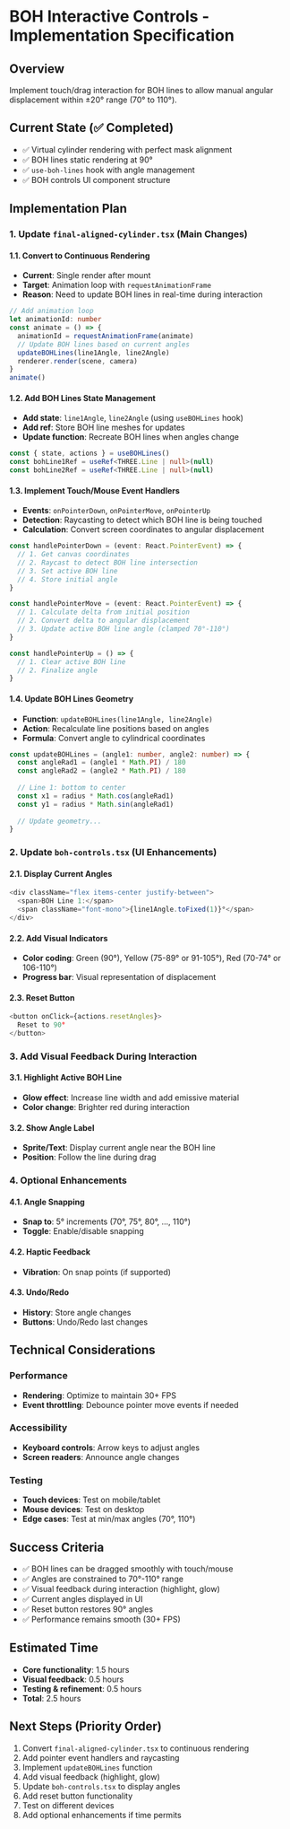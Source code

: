 # BOH Interactive Controls - Implementation Specification

## Overview
Implement touch/drag interaction for BOH lines to allow manual angular displacement within ±20° range (70° to 110°).

## Current State (✅ Completed)
- ✅ Virtual cylinder rendering with perfect mask alignment
- ✅ BOH lines static rendering at 90°
- ✅ `use-boh-lines` hook with angle management
- ✅ BOH controls UI component structure

## Implementation Plan

### 1. Update `final-aligned-cylinder.tsx` (Main Changes)

#### 1.1. Convert to Continuous Rendering
- **Current**: Single render after mount
- **Target**: Animation loop with `requestAnimationFrame`
- **Reason**: Need to update BOH lines in real-time during interaction

```typescript
// Add animation loop
let animationId: number
const animate = () => {
  animationId = requestAnimationFrame(animate)
  // Update BOH lines based on current angles
  updateBOHLines(line1Angle, line2Angle)
  renderer.render(scene, camera)
}
animate()
```

#### 1.2. Add BOH Lines State Management
- **Add state**: `line1Angle`, `line2Angle` (using `useBOHLines` hook)
- **Add ref**: Store BOH line meshes for updates
- **Update function**: Recreate BOH lines when angles change

```typescript
const { state, actions } = useBOHLines()
const bohLine1Ref = useRef<THREE.Line | null>(null)
const bohLine2Ref = useRef<THREE.Line | null>(null)
```

#### 1.3. Implement Touch/Mouse Event Handlers
- **Events**: `onPointerDown`, `onPointerMove`, `onPointerUp`
- **Detection**: Raycasting to detect which BOH line is being touched
- **Calculation**: Convert screen coordinates to angular displacement

```typescript
const handlePointerDown = (event: React.PointerEvent) => {
  // 1. Get canvas coordinates
  // 2. Raycast to detect BOH line intersection
  // 3. Set active BOH line
  // 4. Store initial angle
}

const handlePointerMove = (event: React.PointerEvent) => {
  // 1. Calculate delta from initial position
  // 2. Convert delta to angular displacement
  // 3. Update active BOH line angle (clamped 70°-110°)
}

const handlePointerUp = () => {
  // 1. Clear active BOH line
  // 2. Finalize angle
}
```

#### 1.4. Update BOH Lines Geometry
- **Function**: `updateBOHLines(line1Angle, line2Angle)`
- **Action**: Recalculate line positions based on angles
- **Formula**: Convert angle to cylindrical coordinates

```typescript
const updateBOHLines = (angle1: number, angle2: number) => {
  const angleRad1 = (angle1 * Math.PI) / 180
  const angleRad2 = (angle2 * Math.PI) / 180
  
  // Line 1: bottom to center
  const x1 = radius * Math.cos(angleRad1)
  const y1 = radius * Math.sin(angleRad1)
  
  // Update geometry...
}
```

### 2. Update `boh-controls.tsx` (UI Enhancements)

#### 2.1. Display Current Angles
```typescript
<div className="flex items-center justify-between">
  <span>BOH Line 1:</span>
  <span className="font-mono">{line1Angle.toFixed(1)}°</span>
</div>
```

#### 2.2. Add Visual Indicators
- **Color coding**: Green (90°), Yellow (75-89° or 91-105°), Red (70-74° or 106-110°)
- **Progress bar**: Visual representation of displacement

#### 2.3. Reset Button
```typescript
<button onClick={actions.resetAngles}>
  Reset to 90°
</button>
```

### 3. Add Visual Feedback During Interaction

#### 3.1. Highlight Active BOH Line
- **Glow effect**: Increase line width and add emissive material
- **Color change**: Brighter red during interaction

#### 3.2. Show Angle Label
- **Sprite/Text**: Display current angle near the BOH line
- **Position**: Follow the line during drag

### 4. Optional Enhancements

#### 4.1. Angle Snapping
- **Snap to**: 5° increments (70°, 75°, 80°, ..., 110°)
- **Toggle**: Enable/disable snapping

#### 4.2. Haptic Feedback
- **Vibration**: On snap points (if supported)

#### 4.3. Undo/Redo
- **History**: Store angle changes
- **Buttons**: Undo/Redo last changes

## Technical Considerations

### Performance
- **Rendering**: Optimize to maintain 30+ FPS
- **Event throttling**: Debounce pointer move events if needed

### Accessibility
- **Keyboard controls**: Arrow keys to adjust angles
- **Screen readers**: Announce angle changes

### Testing
- **Touch devices**: Test on mobile/tablet
- **Mouse devices**: Test on desktop
- **Edge cases**: Test at min/max angles (70°, 110°)

## Success Criteria
- ✅ BOH lines can be dragged smoothly with touch/mouse
- ✅ Angles are constrained to 70°-110° range
- ✅ Visual feedback during interaction (highlight, glow)
- ✅ Current angles displayed in UI
- ✅ Reset button restores 90° angles
- ✅ Performance remains smooth (30+ FPS)

## Estimated Time
- **Core functionality**: 1.5 hours
- **Visual feedback**: 0.5 hours
- **Testing & refinement**: 0.5 hours
- **Total**: 2.5 hours

## Next Steps (Priority Order)
1. Convert `final-aligned-cylinder.tsx` to continuous rendering
2. Add pointer event handlers and raycasting
3. Implement `updateBOHLines` function
4. Add visual feedback (highlight, glow)
5. Update `boh-controls.tsx` to display angles
6. Add reset button functionality
7. Test on different devices
8. Add optional enhancements if time permits
